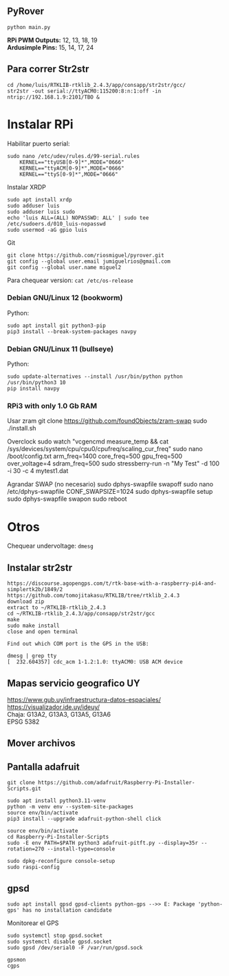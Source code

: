 ## PyRover

    python main.py

**RPi PWM Outputs:** 12, 13, 18, 19  
**Ardusimple Pins:** 15, 14, 17, 24

## Para correr Str2str
    cd /home/luis/RTKLIB-rtklib_2.4.3/app/consapp/str2str/gcc/
    str2str -out serial://ttyACM0:115200:8:n:1:off -in ntrip://192.168.1.9:2101/TBO &

# Instalar RPi 

Habilitar puerto serial:

    sudo nano /etc/udev/rules.d/99-serial.rules
        KERNEL=="ttyUSB[0-9]*",MODE="0666"
        KERNEL=="ttyACM[0-9]*",MODE="0666"
        KERNEL=="ttyS[0-9]*",MODE="0666"


Instalar XRDP

    sudo apt install xrdp
    sudo adduser luis
    sudo adduser luis sudo
    echo 'luis ALL=(ALL) NOPASSWD: ALL' | sudo tee /etc/sudoers.d/010_luis-nopasswd
    sudo usermod -aG gpio luis

Git  

    git clone https://github.com/riosmiguel/pyrover.git
    git config --global user.email jumiguelrios@gmail.com
    git config --global user.name miguel2

Para chequear version: `cat /etc/os-release`

### Debian GNU/Linux 12 (bookworm)

Python:

    sudo apt install git python3-pip
    pip3 install --break-system-packages navpy

### Debian GNU/Linux 11 (bullseye)

Python:

    sudo update-alternatives --install /usr/bin/python python /usr/bin/python3 10
    pip install navpy

### RPi3 with only 1.0 Gb RAM

Usar zram
    git clone https://github.com/foundObjects/zram-swap
    sudo ./install.sh

Overclock
    sudo watch "vcgencmd measure_temp && cat /sys/devices/system/cpu/cpu0/cpufreq/scaling_cur_freq"
    sudo nano /boot/config.txt
        arm_freq=1400
        core_freq=500
        gpu_freq=500
        over_voltage=4
        sdram_freq=500
    sudo stressberry-run -n "My Test" -d 100 -i 30 -c 4 mytest1.dat


Agrandar SWAP (no necesario)
    sudo dphys-swapfile swapoff
    sudo nano /etc/dphys-swapfile
        CONF_SWAPSIZE=1024
    sudo dphys-swapfile setup
    sudo dphys-swapfile swapon
    sudo reboot



# Otros 

Chequear undervoltage: `dmesg`

## Instalar str2str

    https://discourse.agopengps.com/t/rtk-base-with-a-raspberry-pi4-and-simplertk2b/1849/2
    https://github.com/tomojitakasu/RTKLIB/tree/rtklib_2.4.3
    download zip
    extract to ~/RTKLIB-rtklib_2.4.3
    cd ~/RTKLIB-rtklib_2.4.3/app/consapp/str2str/gcc
    make
    sudo make install
    close and open terminal

    Find out which COM port is the GPS in the USB:

    dmesg | grep tty
    [  232.604357] cdc_acm 1-1.2:1.0: ttyACM0: USB ACM device


## Mapas servicio geografico UY

https://www.gub.uy/infraestructura-datos-espaciales/  
https://visualizador.ide.uy/ideuy/  
Chaja: G13A2, G13A3, G13A5, G13A6  
EPSG 5382

## Mover archivos



## Pantalla adafruit

    git clone https://github.com/adafruit/Raspberry-Pi-Installer-Scripts.git

    sudo apt install python3.11-venv
    python -m venv env --system-site-packages
    source env/bin/activate
    pip3 install --upgrade adafruit-python-shell click

    source env/bin/activate
    cd Raspberry-Pi-Installer-Scripts
    sudo -E env PATH=$PATH python3 adafruit-pitft.py --display=35r --rotation=270 --install-type=console

    sudo dpkg-reconfigure console-setup
    sudo raspi-config

## gpsd 


    sudo apt install gpsd gpsd-clients python-gps -->> E: Package 'python-gps' has no installation candidate

Monitorear el GPS

    sudo systemctl stop gpsd.socket
    sudo systemctl disable gpsd.socket
    sudo gpsd /dev/serial0 -F /var/run/gpsd.sock

    gpsmon
    cgps

